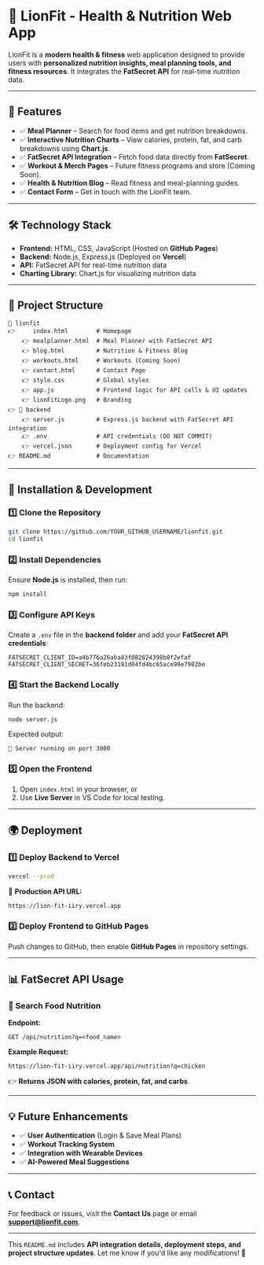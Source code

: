 # 🦁 LionFit - Health & Nutrition Web App

LionFit is a **modern health & fitness** web application designed to provide users with **personalized nutrition insights, meal planning tools, and fitness resources**. It integrates the **FatSecret API** for real-time nutrition data.

---

## 📌 Features
- ✅ **Meal Planner** – Search for food items and get nutrition breakdowns.
- ✅ **Interactive Nutrition Charts** – View calories, protein, fat, and carb breakdowns using **Chart.js**.
- ✅ **FatSecret API Integration** – Fetch food data directly from **FatSecret**.
- ✅ **Workout & Merch Pages** – Future fitness programs and store (Coming Soon).
- ✅ **Health & Nutrition Blog** – Read fitness and meal-planning guides.
- ✅ **Contact Form** – Get in touch with the LionFit team.

---

## 🛠️ Technology Stack
- **Frontend:** HTML, CSS, JavaScript (Hosted on **GitHub Pages**)
- **Backend:** Node.js, Express.js (Deployed on **Vercel**)
- **API:** FatSecret API for real-time nutrition data
- **Charting Library:** Chart.js for visualizing nutrition data

---

## 📂 Project Structure
```
📎 lionfit
👉     index.html        # Homepage
    👉 mealplanner.html  # Meal Planner with FatSecret API
    👉 blog.html         # Nutrition & Fitness Blog
    👉 workouts.html     # Workouts (Coming Soon)
    👉 contact.html      # Contact Page
    👉 style.css         # Global styles
    👉 app.js            # Frontend logic for API calls & UI updates
    👉 lionFitLogo.png   # Branding
👉 📂 backend
    👉 server.js         # Express.js backend with FatSecret API integration
    👉 .env              # API credentials (DO NOT COMMIT)
    👉 vercel.json       # Deployment config for Vercel
👉 README.md             # Documentation
```

---

## 🚀 Installation & Development
### **1️⃣ Clone the Repository**
```sh
git clone https://github.com/YOUR_GITHUB_USERNAME/lionfit.git
cd lionfit
```

### **2️⃣ Install Dependencies**
Ensure **Node.js** is installed, then run:
```sh
npm install
```

### **3️⃣ Configure API Keys**
Create a `.env` file in the **backend folder** and add your **FatSecret API credentials**:
```
FATSECRET_CLIENT_ID=a4b776a26aba43f082824398b0f2efaf
FATSECRET_CLIENT_SECRET=36feb23191d04fd4bc65ace99e7982be
```

### **4️⃣ Start the Backend Locally**
Run the backend:
```sh
node server.js
```
Expected output:
```
🚀 Server running on port 3000
```

### **5️⃣ Open the Frontend**
1. Open `index.html` in your browser, or
2. Use **Live Server** in VS Code for local testing.

---

## 🌍 Deployment
### **1️⃣ Deploy Backend to Vercel**
```sh
vercel --prod
```
🔗 **Production API URL:**  
```
https://lion-fit-iiry.vercel.app
```

### **2️⃣ Deploy Frontend to GitHub Pages**
Push changes to GitHub, then enable **GitHub Pages** in repository settings.

---

## 📊 FatSecret API Usage
### **📍 Search Food Nutrition**
**Endpoint:**  
```
GET /api/nutrition?q=<food_name>
```
**Example Request:**
```
https://lion-fit-iiry.vercel.app/api/nutrition?q=chicken
```
👉 **Returns JSON with calories, protein, fat, and carbs**.

---

## 💡 Future Enhancements
- ✅ **User Authentication** (Login & Save Meal Plans)
- ✅ **Workout Tracking System**
- ✅ **Integration with Wearable Devices**
- ✅ **AI-Powered Meal Suggestions**

---

## 📞 Contact
For feedback or issues, visit the **Contact Us** page or email **support@lionfit.com**.

---

This `README.md` includes **API integration details, deployment steps, and project structure updates**. Let me know if you'd like any modifications! 🚀


